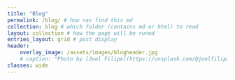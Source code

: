 ```yaml
---
title: "Blog"
permalink: /blog/ # how nav find this md
collection: blog # which folder (contains md or html) to read 
layout: collection # how the page will be runed
entries_layout: grid # post display
header:
    overlay_image: /assets/images/blogheader.jpg
    # caption: "Photo by [Joel Filipe](https://unsplash.com/@joelfilip) on [Unsplash](https://unsplash.com)"
classes: wide
---
```

